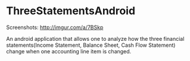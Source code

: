# ThreeStatementsAndroid

Screenshots: http://imgur.com/a/7BSkp

An android application that allows one to analyze how the three financial statements(Income Statement, Balance Sheet, Cash Flow Statement) 
change when one accounting line item is changed.
